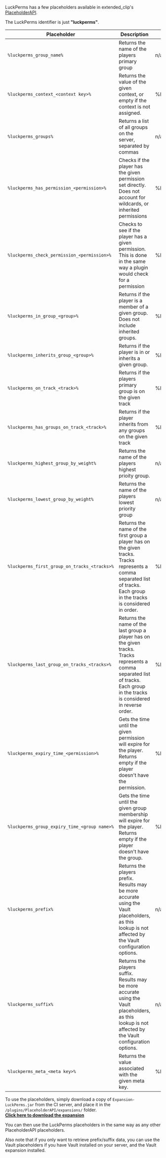 LuckPerms has a few placeholders available in extended_clip's [PlaceholderAPI](https://www.spigotmc.org/resources/placeholderapi.6245/).

The LuckPerms identifier is just **"luckperms"**.

| Placeholder | Description | Example |
|-------------|-------------|---------|
| `%luckperms_group_name%`                     | Returns the name of the players primary group | n/a |
| `%luckperms_context_<context key>%`          | Returns the value of the given context, or empty if the context is not assigned. | %luckperms_context_server% |
| `%luckperms_groups%`                         | Returns a list of all groups on the server, separated by commas | n/a |
| `%luckperms_has_permission_<permission>%`    | Checks if the player has the given permission set directly. Does not account for wildcards, or inherited permissions | %luckperms_has_permission_essentials.ban% |
| `%luckperms_check_permission_<permission>%`  | Checks to see if the player has a given permission. This is done in the same way a plugin would check for a permission | %luckperms_check_permission_some.cool.permission% |
| `%luckperms_in_group_<group>%`               | Returns if the player is a member of a given group. Does not include inherited groups. | %luckperms_in_group_admin% |
| `%luckperms_inherits_group_<group>%`         | Returns if the player is in or inherits a given group. | %luckperms_inherits_group_vip% |
| `%luckperms_on_track_<track>%`               | Returns if the players primary group is on the given track | %luckperms_on_track_staff% |
| `%luckperms_has_groups_on_track_<track>%`    | Returns if the player inherits from any groups on the given track | %luckperms_on_track_donor% |
| `%luckperms_highest_group_by_weight%`        | Returns the name of the players highest prioity group. | n/a |
| `%luckperms_lowest_group_by_weight%`         | Returns the name of the players lowest priority group | n/a |
| `%luckperms_first_group_on_tracks_<tracks>%` | Returns the name of the first group a player has on the given tracks. Tracks represents a comma separated list of tracks. Each group in the tracks is considered in order. | %luckperms_first_group_on_tracks_staff,donor% |
| `%luckperms_last_group_on_tracks_<tracks>%`  | Returns the name of the last group a player has on the given tracks. Tracks represents a comma separated list of tracks. Each group in the tracks is considered in reverse order. | %luckperms_last_group_on_tracks_staff,donor% |
| `%luckperms_expiry_time_<permission>%`       | Gets the time until the given permission will expire for the player. Returns empty if the player doesn't have the permission. | %luckperms_expiry_time_essentials.fly% |
| `%luckperms_group_expiry_time_<group name>%` | Gets the time until the given group membership will expire for the player. Returns empty if the player doesn't have the group. | %luckperms_group_expiry_time_vip% |
| `%luckperms_prefix%`                         | Returns the players prefix. Results may be more accurate using the Vault placeholders, as this lookup is not affected by the Vault configuration options. | n/a |
| `%luckperms_suffix%`                         | Returns the players suffix. Results may be more accurate using the Vault placeholders, as this lookup is not affected by the Vault configuration options. | n/a |
| `%luckperms_meta_<meta key>%`                | Returns the value associated with the given meta key. | %luckperms_meta_some-key% |

To use the placeholders, simply download a copy of `Expansion-LuckPerms.jar` from the CI server, and place it in the `/plugins/PlaceholderAPI/expansions/` folder.     
[**Click here to download the expansion**](https://ci.lucko.me/job/LuckPermsPlaceholders/)

You can then use the LuckPerms placeholders in the same way as any other PlaceholderAPI placeholders.


Also note that if you only want to retrieve prefix/suffix data, you can use the Vault placeholders if you have Vault installed on your server, and the Vault expansion installed.